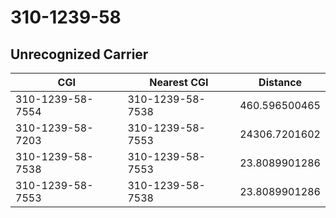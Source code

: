 # 310-1239-58
## Unrecognized Carrier


| CGI | Nearest CGI | Distance |
|-----|-------------|----------|
| 310-1239-58-7554 | 310-1239-58-7538 | 460.596500465 |
| 310-1239-58-7203 | 310-1239-58-7553 | 24306.7201602 |
| 310-1239-58-7538 | 310-1239-58-7553 | 23.8089901286 |
| 310-1239-58-7553 | 310-1239-58-7538 | 23.8089901286 |
